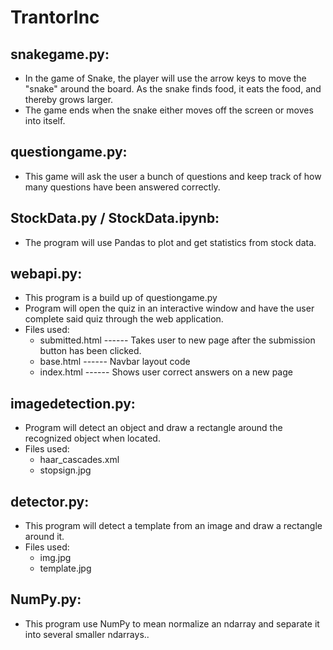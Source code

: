 # TrantorInc

## snakegame.py: 
  - In the game of Snake, the player will use the arrow keys to move the "snake" around the board. As the snake finds food, it eats the food, and thereby grows larger.
  - The game ends when the snake either moves off the screen or moves into itself.

## questiongame.py:
  - This game will ask the user a bunch of questions and keep track of how many questions have been answered correctly.
  
## StockData.py / StockData.ipynb:
  - The program will use Pandas to plot and get statistics from stock data.
  
## webapi.py:
  - This program is a build up of questiongame.py
  - Program will open the quiz in an interactive window and have the user complete said quiz through the web application.
  - Files used:
      - submitted.html ------ Takes user to new page after the submission button has been clicked.
      - base.html ------ Navbar layout code
      - index.html ------ Shows user correct answers on a new page

## imagedetection.py:
  - Program will detect an object and draw a rectangle around the recognized object when located.
  - Files used:
      - haar_cascades.xml 
      - stopsign.jpg

## detector.py:
  - This program will detect a template from an image and draw a rectangle around it.
  - Files used:
      - img.jpg 
      - template.jpg

## NumPy.py:
  - This program use NumPy to mean normalize an ndarray  and separate it into several smaller ndarrays..
